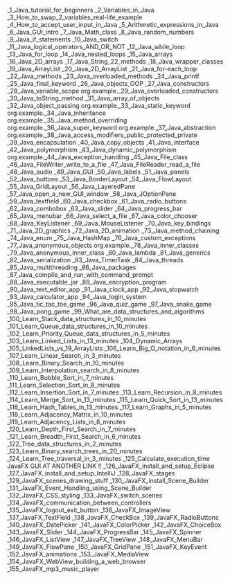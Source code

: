 _1_Java_tutorial_for_beginners
_2_Variables_in_Java
_3_How_to_swap_2_variables_real-life_example
_4_How_to_accept_user_input_in_Java
_5_Arithmetic_expressions_in_Java
_6_Java_GUI_intro
_7_Java_Math_class
_8_Java_random_numbers
_9_Java_if_statements
_10_Java_switch
_11_Java_logical_operators_AND_OR_NOT
_12_Java_while_loop
_13_Java_for_loop
_14_Java_nested_loops
_15_Java_arrays
_16_Java_2D_arrays
_17_Java_String_22_methods
_18_Java_wrapper_classes
_19_Java_ArrayList
_20_Java_2D_ArrayList
_21_Java_for-each_loop
_22_Java_methods
_23_Java_overloaded_methods
_24_Java_printf
_25_Java_final_keyword
_26_Java_objects_OOP
_27_Java_constructors
_28_Java_variable_scope
org.example._29_Java_overloaded_constructors
_30_Java_toString_method
_31_Java_array_of_objects
_32_Java_object_passing
org.example._33_Java_static_keyword
org.example._34_Java_inheritance
org.example._35_Java_method_overriding
org.example._36_Java_super_keyword
org.example._37_Java_abstraction
org.example._38_Java_access_modifiers_public_protected_private
_39_Java_encapsulation
_40_Java_copy_objects
_41_Java_interface
_42_Java_polymorphism
_43_Java_dynamic_polymorphism
org.example._44_Java_exception_handling
_45_Java_File_class
_46_Java_FileWriter_write_to_a_file
_47_Java_FileReader_read_a_file
_48_Java_audio
_49_Java_GUI
_50_Java_labels
_51_Java_panels
_52_Java_buttons
_53_Java_BorderLayout
_54_Java_FlowLayout
_55_Java_GridLayout
_56_Java_LayeredPane
_57_Java_open_a_new_GUI_window
_58_Java_JOptionPane
_59_Java_textfield
_60_Java_checkbox
_61_Java_radio_buttons
_62_Java_combobox
_63_Java_slider
_64_Java_progress_bar
_65_Java_menubar
_66_Java_select_a_file
_67_Java_color_chooser
_68_Java_KeyListener
_69_Java_MouseListener
_70_Java_key_bindings
_71_Java_2D_graphics
_72_Java_2D_animation
_73_Java_method_chaining
_74_Java_enum
_75_Java_HashMap
_76_Java_custom_exceptions
_77_Java_anonymous_objects
org.example._78_Java_inner_classes
_79_Java_anonymous_inner_class
_80_Java_lambda
_81_Java_generics
_82_Java_serialization
_83_Java_TimerTask
_84_Java_threads
_85_Java_multithreading
_86_Java_packages
_87_Java_compile_and_run_with_command_prompt
_88_Java_executable_jar
_89_Java_encryption_program
_90_Java_text_editor_app
_91_Java_clock_app
_92_Java_stopwatch
_93_Java_calculator_app
_94_Java_login_system
_95_Java_tic_tac_toe_game
_96_Java_quiz_game
_97_Java_snake_game
_98_Java_pong_game
_99_What_are_data_structures_and_algorithms
_100_Learn_Stack_data_structures_in_10_minutes
_101_Learn_Queue_data_structures_in_10_minutes
_102_Learn_Priority_Queue_data_structures_in_5_minutes
_103_Learn_Linked_Lists_in_13_minutes
_104_Dynamic_Arrays
_105_LinkedLists_vs_19_ArrayLists
_106_Learn_Big_O_notation_in_6_minutes
_107_Learn_Linear_Search_in_3_minutes
_108_Learn_Binary_Search_in_10_minutes
_109_Learn_Interpolation_search_in_8_minutes
_110_Learn_Bubble_Sort_in_7_minutes
_111_Learn_Selection_Sort_in_8_minutes
_112_Learn_Insertion_Sort_in_7_minutes
_113_Learn_Recursion_in_8_minutes
_114_Learn_Merge_Sort_in_13_minutes
_115_Learn_Quick_Sort_in_13_minutes
_116_Learn_Hash_Tables_in_13_minutes
_117_Learn_Graphs_in_5_minutes
_118_Learn_Adjacency_Matrix_in_10_minutes
_119_Learn_Adjacency_Lists_in_8_minutes
_120_Learn_Depth_First_Search_in_7_minutes
_121_Learn_Breadth_First_Search_in_6_minutes
_122_Tree_data_structures_in_2_minutes
_123_Learn_Binary_search_trees_in_20_minutes
_124_Learn_Tree_traversal_in_3_minutes
_125_Calculate_execution_time
JavaFX GUI AT ANOTHER LINK !!
_126_JavaFX_install_and_setup_Eclipse
_127_JavaFX_install_and_setup_IntelliJ
_128_JavaFX_stages
_129_JavaFX_scenes_drawing_stuff
_130_JavaFX_install_Scene_Builder
_131_JavaFX_Event_Handling_using_Scene_Builder
_132_JavaFX_CSS_styling
_133_JavaFX_switch_scenes
_134_JavaFX_communication_between_controllers
_135_JavaFX_logout_exit_button
_136_JavaFX_ImageView
_137_JavaFX_TextField
_138_JavaFX_CheckBox
_139_JavaFX_RadioButtons
_140_JavaFX_DatePicker
_141_JavaFX_ColorPicker
_142_JavaFX_ChoiceBox
_143_JavaFX_Slider
_144_JavaFX_ProgressBar
_145_JavaFX_Spinner
_146_JavaFX_ListView
_147_JavaFX_TreeView
_148_JavaFX_MenuBar
_149_JavaFX_FlowPane
_150_JavaFX_GridPane
_151_JavaFX_KeyEvent
_152_JavaFX_animations
_153_JavaFX_MediaView
_154_JavaFX_WebView_building_a_web_browser
_155_JavaFX_mp3_music_player